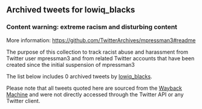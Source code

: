 ## Archived tweets for lowiq_blacks
### Content warning: extreme racism and disturbing content
More information: https://github.com/TwitterArchives/mpressman3#readme

The purpose of this collection to track racist abuse and harassment from Twitter user mpressman3 and from related Twitter accounts that have been created since the initial suspension of mpressman3

The list below includes 0 archived tweets by
[lowiq_blacks](https://twitter.com/lowiq_blacks).



Please note that all tweets quoted here are sourced from the
[Wayback Machine](https://web.archive.org) and were not directly accessed through the Twitter API or
any Twitter client.



